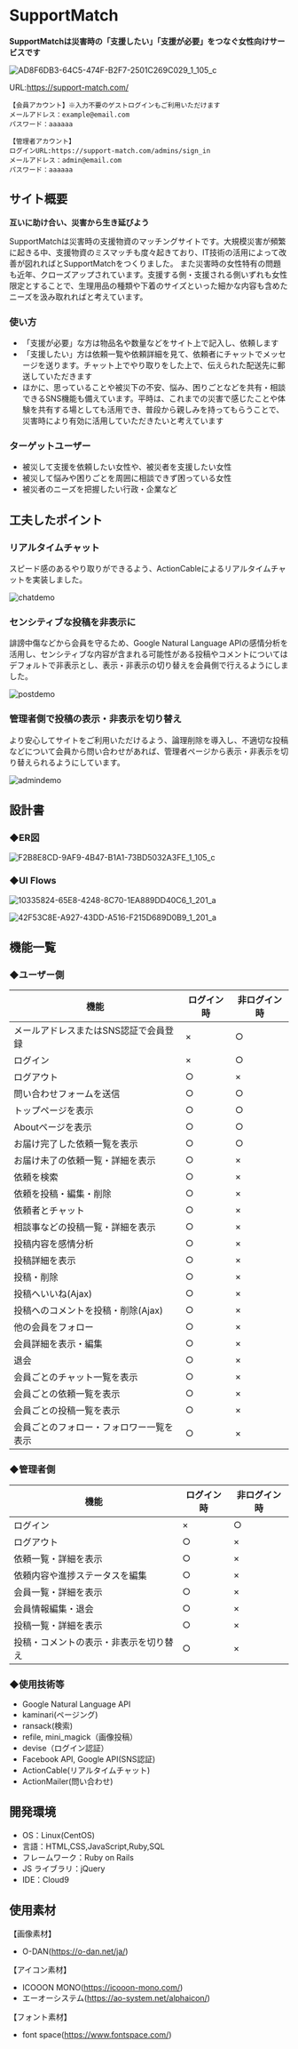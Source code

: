 # SupportMatch
**SupportMatchは災害時の「支援したい」「支援が必要」をつなぐ女性向けサービスです**


![AD8F6DB3-64C5-474F-B2F7-2501C269C029_1_105_c](https://user-images.githubusercontent.com/83531077/133929735-08046693-34b6-4831-ad4b-d20f4f4b5404.jpeg)

URL:https://support-match.com/


```
【会員アカウント】※入力不要のゲストログインもご利用いただけます
メールアドレス：example@email.com
パスワード：aaaaaa

【管理者アカウント】
ログインURL:https://support-match.com/admins/sign_in
メールアドレス：admin@email.com
パスワード：aaaaaa
```

## サイト概要

**互いに助け合い、災害から生き延びよう**

SupportMatchは災害時の支援物資のマッチングサイトです。大規模災害が頻繁に起きる中、支援物資のミスマッチも度々起きており、IT技術の活用によって改善が図れればとSupportMatchをつくりました。
また災害時の女性特有の問題も近年、クローズアップされています。支援する側・支援される側いずれも女性限定とすることで、生理用品の種類や下着のサイズといった細かな内容も含めたニーズを汲み取れればと考えています。


### 使い方

- 「支援が必要」な方は物品名や数量などをサイト上で記入し、依頼します
- 「支援したい」方は依頼一覧や依頼詳細を見て、依頼者にチャットでメッセージを送ります。チャット上でやり取りをした上で、伝えられた配送先に郵送していただきます
- ほかに、思っていることや被災下の不安、悩み、困りごとなどを共有・相談できるSNS機能も備えています。平時は、これまでの災害で感じたことや体験を共有する場としても活用でき、普段から親しみを持ってもらうことで、災害時により有効に活用していただきたいと考えています


### ターゲットユーザー

- 被災して支援を依頼したい女性や、被災者を支援したい女性
- 被災して悩みや困りごとを周囲に相談できず困っている女性
- 被災者のニーズを把握したい行政・企業など


## 工夫したポイント
### リアルタイムチャット
スピード感のあるやり取りができるよう、ActionCableによるリアルタイムチャットを実装しました。

![chatdemo](https://user-images.githubusercontent.com/83531077/134024673-29a729b4-9ebf-4105-8269-3ea7dd5dfb18.gif)

### センシティブな投稿を非表示に
誹謗中傷などから会員を守るため、Google Natural Language APIの感情分析を活用し、センシティブな内容が含まれる可能性がある投稿やコメントについてはデフォルトで非表示とし、表示・非表示の切り替えを会員側で行えるようにしました。

![postdemo](https://user-images.githubusercontent.com/83531077/134028206-de35c4ee-e5f5-4fdb-9fb7-adeda5f65a8d.gif)

### 管理者側で投稿の表示・非表示を切り替え
より安心してサイトをご利用いただけるよう、論理削除を導入し、不適切な投稿などについて会員から問い合わせがあれば、管理者ページから表示・非表示を切り替えられるようにしています。

![admindemo](https://user-images.githubusercontent.com/83531077/134040088-77299037-cd32-4135-b540-0f56929ef992.gif)

## 設計書
### ◆ER図

![F2B8E8CD-9AF9-4B47-B1A1-73BD5032A3FE_1_105_c](https://user-images.githubusercontent.com/83531077/134041688-663e9170-6ecb-40a0-a528-181130124eb9.jpeg)

### ◆UI Flows

![10335824-65E8-4248-8C70-1EA889DD40C6_1_201_a](https://user-images.githubusercontent.com/83531077/133998574-e5756f9c-06fd-4271-b428-62d765d15883.jpeg)

![42F53C8E-A927-43DD-A516-F215D689D0B9_1_201_a](https://user-images.githubusercontent.com/83531077/133998515-10129f58-6074-40b6-832e-ffa88041214d.jpeg)


## 機能一覧
### ◆ユーザー側
|  機能  |  ログイン時  |  非ログイン時  |
| ------ | ----------|-------------| 
|メールアドレスまたはSNS認証で会員登録|×|○|
|ログイン|×|○|
|ログアウト|○|×|
|問い合わせフォームを送信|○|○|
|トップページを表示|○|○|
|Aboutページを表示|○|○|
|お届け完了した依頼一覧を表示|○|○|
|お届け未了の依頼一覧・詳細を表示|○|×|
|依頼を検索|○|×|
|依頼を投稿・編集・削除|○|×|
|依頼者とチャット|○|×|
|相談事などの投稿一覧・詳細を表示|○|×|
|投稿内容を感情分析|○|×|
|投稿詳細を表示|○|×|
|投稿・削除|○|×|
|投稿へいいね(Ajax)|○|×|
|投稿へのコメントを投稿・削除(Ajax)|○|×|
|他の会員をフォロー|○|×|
|会員詳細を表示・編集|○|×|
|退会|○|×|
|会員ごとのチャット一覧を表示|○|×|
|会員ごとの依頼一覧を表示|○|×|
|会員ごとの投稿一覧を表示|○|×|
|会員ごとのフォロー・フォロワー一覧を表示|○|×|


### ◆管理者側
|  機能  |  ログイン時  |  非ログイン時  |
| ------ | --------- | ----------- | 
|ログイン|×|○|
|ログアウト|○|×|
|依頼一覧・詳細を表示|○|×|
|依頼内容や進捗ステータスを編集|○|×|
|会員一覧・詳細を表示|○|×|
|会員情報編集・退会|○|×|
|投稿一覧・詳細を表示|○|×|
|投稿・コメントの表示・非表示を切り替え|○|×|

### ◆使用技術等
- Google Natural Language API
- kaminari(ページング)
- ransack(検索)
- refile, mini_magick（画像投稿）
- devise（ログイン認証）
- Facebook API, Google API(SNS認証)
- ActionCable(リアルタイムチャット)
- ActionMailer(問い合わせ)


## 開発環境

- OS：Linux(CentOS)
- 言語：HTML,CSS,JavaScript,Ruby,SQL
- フレームワーク：Ruby on Rails
- JS ライブラリ：jQuery
- IDE：Cloud9

## 使用素材
【画像素材】
- O-DAN(https://o-dan.net/ja/)

【アイコン素材】
- ICOOON MONO(https://icooon-mono.com/)
- エーオーシステム(https://ao-system.net/alphaicon/)

【フォント素材】
- font space(https://www.fontspace.com/)

